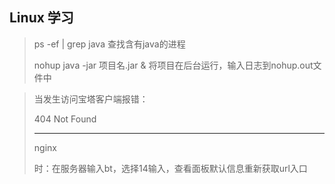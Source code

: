 ## Linux 学习

> ps -ef | grep java       查找含有java的进程
>
> nohup java -jar 项目名.jar &      将项目在后台运行，输入日志到nohup.out文件中



> 当发生访问宝塔客户端报错：
>
> 404 Not Found
>
> ------
>
> nginx
>
> 时：在服务器输入bt，选择14输入，查看面板默认信息重新获取url入口